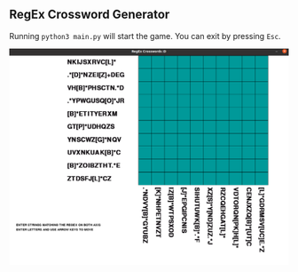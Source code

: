 ## RegEx Crossword Generator

Running `python3 main.py` will start the game. You can exit by pressing `Esc`.

![alt text](./screenshot.png)
